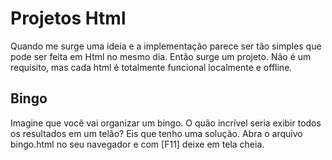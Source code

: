 # Projetos Html #
Quando me surge uma ideia e a implementação parece ser tão simples que pode ser feita em Html no mesmo dia. Então surge um projeto.
Não é um requisito, mas cada html é totalmente funcional localmente e offline.

## Bingo ##
Imagine que você vai organizar um bingo. O quão incrível seria exibir todos os resultados em um telão? Eis que tenho uma solução.
Abra o arquivo bingo.html no seu navegador e com [F11] deixe em tela cheia.
